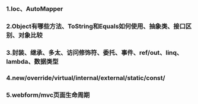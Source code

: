 ### 1.Ioc、AutoMapper

### 2.Object有哪些方法、ToString和Equals如何使用、抽象类、接口区别、对象比较

### 3.封装、继承、多太、访问修饰符、委托、事件、ref/out、linq、lambda、数据类型

### 4.new/override/virtual/internal/external/static/const/

### 5.webform/mvc页面生命周期